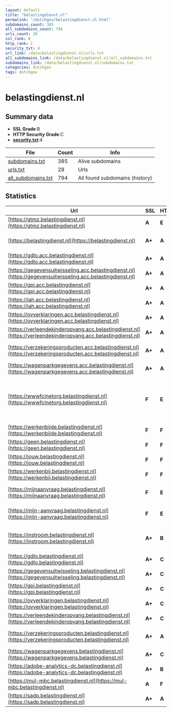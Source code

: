 ```yaml
---
layout: default
title: "belastingdienst.nl"
permalink: "/dutchgov/belastingdienst.nl.html"
subdomains_count: 385
all_subdomains_count: 794
urls_count: 28
ssl_rank: B
http_rank: C
security_txt: 4
url_link: /data/belastingdienst.nl/urls.txt
all_subdomains_link: /data/belastingdienst.nl/all_subdomains.txt
subdomains_link: /data/belastingdienst.nl/subdomains.txt
categories: dutchgov
tags: dutchgov
---
```



# belastingdienst.nl
## Summary data


 - **SSL Grade**:B
 - **HTTP Security Grade**:C
 - **[security.txt](https://www.digitaleoverheid.nl/nieuws/standaard-security-txt-nu-verplicht-voor-overheid/)**:4


| File       | Count | Info |
|------------|-------|------|
|[subdomains.txt](/DutchGovScope/data/belastingdienst.nl/subdomains.txt)|385|Alive subdomains|
|[urls.txt](/DutchGovScope/data/belastingdienst.nl/urls.txt)|28|Urls|
|[all_subdomains.txt](/DutchGovScope/data/belastingdienst.nl/all_subdomains.txt)|794|All found subdomains (history)|


## Statistics


| Url | SSL | HTTP | Server | Cookie | HSTS | CORS | CTO | CSP | XFO | XXP | RP |FP| Tech |Title |
|--------|-------|-------|------|------|------|------|------|------|------|------|------|------|------|------|
|[https://gtmz.belastingdienst.nl](https://gtmz.belastingdienst.nl)| **A**| **E**|| | | | | | | | :white_check_mark: | ||Online diensten...|
|[https://belastingdienst.nl](https://belastingdienst.nl)| **A+**| **A**||:white_check_mark: |:white_check_mark: | | |:warning: | :white_check_mark: | :white_check_mark: | :white_check_mark: | |HSTS|301 Moved Perman...|
|[https://gdlo.acc.belastingdienst.nl](https://gdlo.acc.belastingdienst.nl)| **A+**| **A**|istio-envoy| |:white_check_mark: | | | :white_check_mark:| :white_check_mark: | :white_check_mark: | :white_check_mark: | |HSTS||
|[https://gegevensuitwisseling.acc.belastingdienst.nl](https://gegevensuitwisseling.acc.belastingdienst.nl)| **A+**| **A**|istio-envoy| |:white_check_mark: | | | :white_check_mark:| :white_check_mark: | :white_check_mark: | :white_check_mark: | |HSTS||
|[https://gpi.acc.belastingdienst.nl](https://gpi.acc.belastingdienst.nl)| **A+**| **A**|istio-envoy| |:white_check_mark: | | | :white_check_mark:| :white_check_mark: | :white_check_mark: | :white_check_mark: | |HSTS||
|[https://iah.acc.belastingdienst.nl](https://iah.acc.belastingdienst.nl)| **A+**| **A**|istio-envoy| |:white_check_mark: | | | :white_check_mark:| :white_check_mark: | :white_check_mark: | :white_check_mark: | |HSTS||
|[https://ovverklaringen.acc.belastingdienst.nl](https://ovverklaringen.acc.belastingdienst.nl)| **A+**| **A**|istio-envoy| |:white_check_mark: | | | :white_check_mark:| :white_check_mark: | :white_check_mark: | :white_check_mark: | |HSTS||
|[https://verleendekinderopvang.acc.belastingdienst.nl](https://verleendekinderopvang.acc.belastingdienst.nl)| **A+**| **A**|istio-envoy| |:white_check_mark: | | | :white_check_mark:| :white_check_mark: | :white_check_mark: | :white_check_mark: | |HSTS||
|[https://verzekeringsproducten.acc.belastingdienst.nl](https://verzekeringsproducten.acc.belastingdienst.nl)| **A+**| **A**|istio-envoy| |:white_check_mark: | | | :white_check_mark:| :white_check_mark: | :white_check_mark: | :white_check_mark: | |Envoy HSTS|BD end users por...|
|[https://wagenparkgegevens.acc.belastingdienst.nl](https://wagenparkgegevens.acc.belastingdienst.nl)| **A+**| **A**|istio-envoy| |:white_check_mark: | | | :white_check_mark:| :white_check_mark: | :white_check_mark: | :white_check_mark: | |HSTS||
|[https://wwwfcinetorg.belastingdienst.nl](https://wwwfcinetorg.belastingdienst.nl)| **F**| **E**|| | | | | | | | :white_check_mark: | |HSTS MySQL PHP WordPress Yoast SEO Premium:22.0 Yoast SEO:22.0|Home | FCInet &...|
|[https://werkenbijde.belastingdienst.nl](https://werkenbijde.belastingdienst.nl)| **F**| **F**|Ponos Maximum| | | | | | | | :white_check_mark: | |HSTS|418 I'm a teapot|
|[https://geen.belastingdienst.nl](https://geen.belastingdienst.nl)| **F**| **F**|BigIP| | | | | | | | :white_check_mark: | |F5 BigIP||
|[https://jouw.belastingdienst.nl](https://jouw.belastingdienst.nl)| **F**| **F**|BigIP| | | | | | | | :white_check_mark: | |F5 BigIP||
|[https://werkenbij.belastingdienst.nl](https://werkenbij.belastingdienst.nl)| **F**| **F**|Ponos Maximum| | | | | | | | :white_check_mark: | |HSTS|418 I'm a teapot|
|[https://mijnaanvraag.belastingdienst.nl](https://mijnaanvraag.belastingdienst.nl)| **F**| **E**|| | | | | | | | :white_check_mark: | |HSTS|301 Moved Perman...|
|[https://mijn-aanvraag.belastingdienst.nl](https://mijn-aanvraag.belastingdienst.nl)| **F**| **E**|| | | | | | | | :white_check_mark: | |HSTS|301 Moved Perman...|
|[https://instroom.belastingdienst.nl](https://instroom.belastingdienst.nl)| **A+**| **B**|Apache|:white_check_mark: |:white_check_mark: | | | | :white_check_mark: | :white_check_mark: | :white_check_mark: | |Apache HTTP Server Bootstrap:3.4.1 HSTS Java||
|[https://gdlo.belastingdienst.nl](https://gdlo.belastingdienst.nl)| **A+**| **C**|istio-envoy| |:white_check_mark: | | | | | | :white_check_mark: | |HSTS||
|[https://gegevensuitwisseling.belastingdienst.nl](https://gegevensuitwisseling.belastingdienst.nl)| **A+**| **C**|istio-envoy| |:white_check_mark: | | | | | | :white_check_mark: | |HSTS||
|[https://gpi.belastingdienst.nl](https://gpi.belastingdienst.nl)| **A+**| **C**|istio-envoy| |:white_check_mark: | | | | | | :white_check_mark: | |HSTS||
|[https://ovverklaringen.belastingdienst.nl](https://ovverklaringen.belastingdienst.nl)| **A+**| **C**|istio-envoy| |:white_check_mark: | | | | | | :white_check_mark: | |HSTS||
|[https://verleendekinderopvang.belastingdienst.nl](https://verleendekinderopvang.belastingdienst.nl)| **A+**| **C**|istio-envoy| |:white_check_mark: | | | | | | :white_check_mark: | |HSTS||
|[https://verzekeringsproducten.belastingdienst.nl](https://verzekeringsproducten.belastingdienst.nl)| **A+**| **A**|istio-envoy| |:white_check_mark: | | | | :white_check_mark: | :white_check_mark: | :white_check_mark: | |Envoy HSTS|BD end users por...|
|[https://wagenparkgegevens.belastingdienst.nl](https://wagenparkgegevens.belastingdienst.nl)| **A+**| **C**|istio-envoy| |:white_check_mark: | | | | | | :white_check_mark: | |HSTS||
|[https://adobe-analytics-dc.belastingdienst.nl](https://adobe-analytics-dc.belastingdienst.nl)| **A+**| **B**|jag| |:white_check_mark: | | | | | :white_check_mark: | :white_check_mark: | |HSTS||
|[https://mul-mbc.belastingdienst.nl](https://mul-mbc.belastingdienst.nl)| **A**| **F**||:warning: | | | | | | | :white_check_mark: | |Microsoft ASP.NET|Aangifte Inkomst...|
|[https://sadp.belastingdienst.nl](https://sadp.belastingdienst.nl)| **A+**| **A**||:white_check_mark: |:white_check_mark: | | |:warning: | :white_check_mark: | :white_check_mark: | :white_check_mark: | |HSTS|Aangifte-selecti...|

